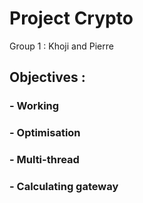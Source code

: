 # Project Crypto

Group 1 : Khoji and Pierre

## Objectives :
###   - Working
###   - Optimisation
###   - Multi-thread
###   - Calculating gateway
